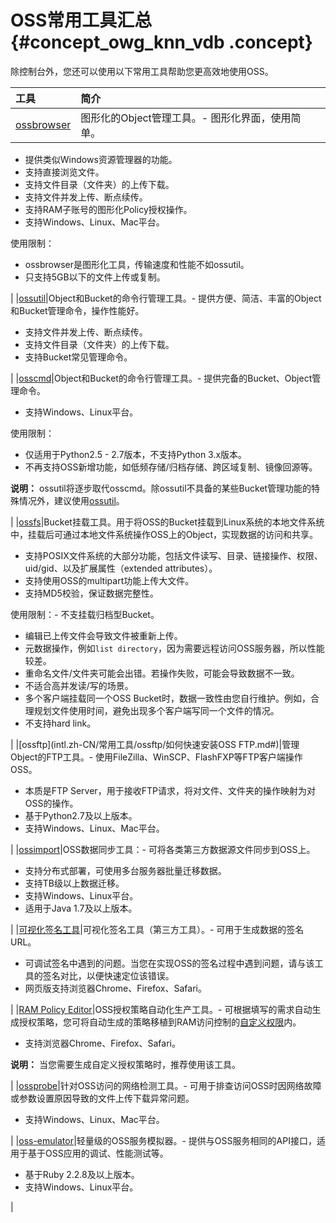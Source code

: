 # OSS常用工具汇总 {#concept_owg_knn_vdb .concept}

除控制台外，您还可以使用以下常用工具帮助您更高效地使用OSS。

|工具|简介|
|:-|:-|
|[ossbrowser](intl.zh-CN/常用工具/图形化管理工具ossbrowser/快速开始.md#)|图形化的Object管理工具。-   图形化界面，使用简单。
-   提供类似Windows资源管理器的功能。
-   支持直接浏览文件。
-   支持文件目录（文件夹）的上传下载。
-   支持文件并发上传、断点续传。
-   支持RAM子账号的图形化Policy授权操作。
-   支持Windows、Linux、Mac平台。

使用限制：

-   ossbrowser是图形化工具，传输速度和性能不如ossutil。
-   只支持5GB以下的文件上传或复制。

|
|[ossutil](intl.zh-CN/常用工具/命令行工具ossutil/快速开始.md#)|Object和Bucket的命令行管理工具。-   提供方便、简洁、丰富的Object和Bucket管理命令，操作性能好。
-   支持文件并发上传、断点续传。
-   支持文件目录（文件夹）的上传下载。
-   支持Bucket常见管理命令。

|
|[osscmd](intl.zh-CN/常用工具/osscmd/快速安装.md#)|Object和Bucket的命令行管理工具。-   提供完备的Bucket、Object管理命令。
-   支持Windows、Linux平台。

使用限制：

-   仅适用于Python2.5 - 2.7版本，不支持Python 3.x版本。
-   不再支持OSS新增功能，如低频存储/归档存储、跨区域复制、镜像回源等。

**说明：** ossutil将逐步取代osscmd。除ossutil不具备的某些Bucket管理功能的特殊情况外，建议使用[ossutil](intl.zh-CN/常用工具/命令行工具ossutil/快速开始.md#)。

|
|[ossfs](intl.zh-CN/常用工具/ossfs/快速安装.md#)|Bucket挂载工具。用于将OSS的Bucket挂载到Linux系统的本地文件系统中，挂载后可通过本地文件系统操作OSS上的Object，实现数据的访问和共享。

-   支持POSIX文件系统的大部分功能，包括文件读写、目录、链接操作、权限、uid/gid、以及扩展属性（extended attributes）。
-   支持使用OSS的multipart功能上传大文件。
-   支持MD5校验，保证数据完整性。

使用限制：-   不支挂载归档型Bucket。
-   编辑已上传文件会导致文件被重新上传。
-   元数据操作，例如`list directory`，因为需要远程访问OSS服务器，所以性能较差。
-   重命名文件/文件夹可能会出错。若操作失败，可能会导致数据不一致。
-   不适合高并发读/写的场景。
-   多个客户端挂载同一个OSS Bucket时，数据一致性由您自行维护。例如，合理规划文件使用时间，避免出现多个客户端写同一个文件的情况。
-   不支持hard link。

|
|[ossftp](intl.zh-CN/常用工具/ossftp/如何快速安装OSS FTP.md#)|管理Object的FTP工具。-   使用FileZilla、WinSCP、FlashFXP等FTP客户端操作OSS。
-   本质是FTP Server，用于接收FTP请求，将对文件、文件夹的操作映射为对OSS的操作。
-   基于Python2.7及以上版本。
-   支持Windows、Linux、Mac平台。

|
|[ossimport](intl.zh-CN/常用工具/数据迁移工具ossimport/说明及配置.md#)|OSS数据同步工具：-   可将各类第三方数据源文件同步到OSS上。
-   支持分布式部署，可使用多台服务器批量迁移数据。
-   支持TB级以上数据迁移。
-   支持Windows、Linux平台。
-   适用于Java 1.7及以上版本。

|
|[可视化签名工具](https://bbs.aliyun.com/read/233851.html)|可视化签名工具（第三方工具）。-   可用于生成数据的签名URL。
-   可调试签名中遇到的问题。当您在实现OSS的签名过程中遇到问题，请与该工具的签名对比，以便快速定位该错误。
-   网页版支持浏览器Chrome、Firefox、Safari。

|
|[RAM Policy Editor](http://gosspublic.alicdn.com/ram-policy-editor/index.html)|OSS授权策略自动化生产工具。-   可根据填写的需求自动生成授权策略，您可将自动生成的策略移植到RAM访问控制的[自定义权限](https://ram.console.aliyun.com/policies/new)内。
-   支持浏览器Chrome、Firefox、Safari。

**说明：** 当您需要生成自定义授权策略时，推荐使用该工具。

|
|[ossprobe](intl.zh-CN/常用工具/ossprobe.md#)|针对OSS访问的网络检测工具。-   可用于排查访问OSS时因网络故障或参数设置原因导致的文件上传下载异常问题。
-   支持Windows、Linux、Mac平台。

|
|[oss-emulator](https://github.com/aliyun/oss-emulator)|轻量级的OSS服务模拟器。-   提供与OSS服务相同的API接口，适用于基于OSS应用的调试、性能测试等。
-   基于Ruby 2.2.8及以上版本。
-   支持Windows、Linux平台。

|

